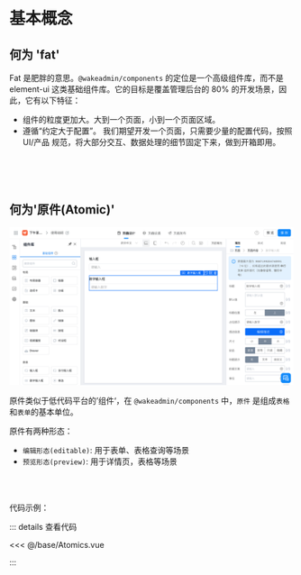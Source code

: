 <script setup>
  import Atomics from './Atomics.vue'

</script>

# 基本概念

## 何为 'fat'

Fat 是肥胖的意思。`@wakeadmin/components` 的定位是一个高级组件库，而不是 element-ui 这类基础组件库。它的目标是覆盖管理后台的 80% 的开发场景，因此，它有以下特征：

- 组件的粒度更加大。大到一个页面，小到一个页面区域。
- 遵循“约定大于配置”。 我们期望开发一个页面，只需要少量的配置代码，按照 UI/产品 规范，将大部分交互、数据处理的细节固定下来，做到开箱即用。

<br>
<br>
<br>

## 何为'原件(Atomic)'

![宜搭](./images/yida.png)

原件类似于低代码平台的’组件‘，在 `@wakeadmin/components` 中，`原件` 是组成`表格` 和`表单`的基本单位。

原件有两种形态：

- `编辑形态(editable)`: 用于表单、表格查询等场景
- `预览形态(preview)`: 用于详情页，表格等场景

<br>
<br>

代码示例：

<ClientOnly>
  <Atomics />
</ClientOnly>

::: details 查看代码

<<< @/base/Atomics.vue

:::
